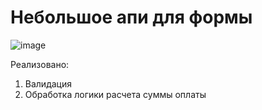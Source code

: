 # Небольшое апи для формы
![image](https://github.com/romankuz19/form-api/assets/80103795/7f057e49-b3df-4975-8a12-3b51d7d4f6ca)

Реализовано:
1. Валидация
2. Обработка логики расчета суммы оплаты
